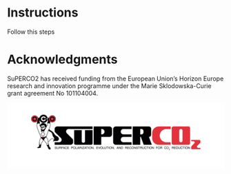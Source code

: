 # Instructions
Follow this steps


# Acknowledgments
SuPERCO2 has received funding from the European Union’s Horizon Europe research and innovation programme under the Marie Sklodowska-Curie grant agreement No 101104004.

![Footer](images/SUPERCO2_SIDE_WEB.jpg)
